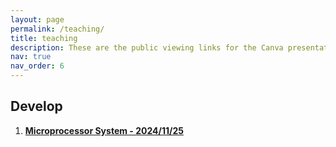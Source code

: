 ```yaml
---
layout: page
permalink: /teaching/
title: teaching
description: These are the public viewing links for the Canva presentations I used to guide my classmates, including both upperclassmen and underclassmen.
nav: true
nav_order: 6
---
```


## Develop
1. **[Microprocessor System - 2024/11/25](https://www.canva.com/design/DAGW_9sEf-k/Q3KKIuMkdunqsllXvyOpfg/view?utm_content=DAGW_9sEf-k&utm_campaign=designshare&utm_medium=link&utm_source=editor)**